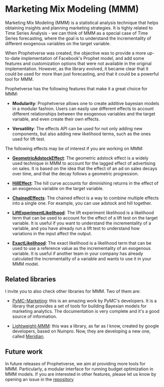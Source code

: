 # Marketing Mix Modeling (MMM)

Marketing Mix Modeling (MMM) is a statistical analysis technique that helps obtaining
insights and planning marketing strategies. It is tighly related to Time Series Analysis -
we can think of MMM as a special case of Time Series forecasting, where the goal is to
understand the incrementality of different exogenous variables on the target variable.

When Prophetverse was created, the objective was to provide a more up-to-date implementation
of Facebook's Prophet model, and add some features and customization options that were
not available in the original implementation. However, as the library evolved, it became
clear that it could be used for more than just forecasting, and that it could be a powerful
tool for MMM.

Prophetverse has the following features that make it a great choice for MMM:

* __Modularity__: Prophetverse allows one to create additive bayesian models in a modular
fashion. Users can easily use different effects to account different relationships
between the exogenous variables and the target variable, and even create their own effects.

* __Versatility__: The effects API can be used for not only adding new components,
but also adding new likelihood terms, such as the ones used for lift test.


The following effects may be of interest if you are working on MMM:

* [**GeometricAdstockEffect**](/reference/effects/#prophetverse.effects.GeometricAdstockEffect): The geometric adstock effect is a widely used technique in MMM to account
for the lagged effect of advertising on sales. It is based on the idea that the effect
of an ad on sales decays over time, and that the decay follows a geometric progression.

* [**HillEffect**](/reference/effects/#prophetverse.effects.HillEffect): The hill curve accounts for diminishing returns in the effect of an
exogenous variable on the target variable.

* [**ChainedEffects**](/reference/effects/#prophetverse.effects.ChainedEffects): The chained effect is a way to combine multiple effects into a single
one. For example, you can use adstock and hill together.

* [**LiftExperimentLikelihood**](/reference/effects/#prophetverse.effects.LiftExperimentLikelihood): The lift experiment likelihood is a likelihood term that can be
used to account for the effect of a lift test on the target variable. It is useful if you
want to understand the incrementality of a variable, and you have already run a lift test
to understand how variations in the input affect the output.

* [**ExactLikelihood**](/reference/effects/#prophetverse.effects.ExactLikelihood):
 The exact likelihood is a likelihood term that can be used to
use a reference value as the incrementality of an exogenous variable. It is useful
if another team in your company has already calculated the incrementality of a
variable and wants to use it in your MMM model.

## Related libraries

I invite you to also check other libraries for MMM. Two of them are:

* [PyMC-Marketing](https://www.pymc-marketing.io/en/stable/index.html): this is an
amazing work by PyMC's developers. It is a library that provides a set of tools for
building Bayesian models for marketing analytics. The documentation is very complete
and it's a good source of information.

* [Lightweight-MMM](https://lightweight-mmm.readthedocs.io/en/latest/index.html): this
was a library, as far as I know, created by google developers, based on Numpro. Now,
they are developing a new one, called [Meridian](https://developers.google.com/meridian?hl=fr).


## Future work

In future releases of Prophetverse, we aim at providing more tools for MMM. 
Particularly, a modular interface for running budget optimization in MMM models.
If you are interested in other features, please let us know by opening an issue in the
[repository](https://github.com/felipeangelimvieira/prophetverse)






